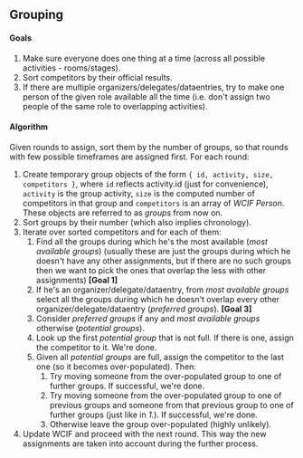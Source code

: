 ## Grouping

#### Goals
1. Make sure everyone does one thing at a time (across all possible activities - rooms/stages).
2. Sort competitors by their official results.
3. If there are multiple organizers/delegates/dataentries,
try to make one person of the given role available all the time
(i.e. don't assign two people of the same role to overlapping activities).

#### Algorithm
Given rounds to assign, sort them by the number of groups, so that rounds with
few possible timeframes are assigned first. For each round:
1. Create temporary group objects of the form `{ id, activity, size, competitors }`,
where `id` reflects activity.id (just for convenience), `activity` is the group activity,
`size` is the computed number of competitors in that group and `competitors` is an array of *WCIF Person*.
These objects are referred to as *groups* from now on.
2. Sort groups by their number (which also implies chronology).
3. Iterate over sorted competitors and for each of them:
    1. Find all the groups during which he's the most available (*most available groups*)
    (usually these are just the groups during which he doesn't have any other assignments,
    but if there are no such groups then we want to pick the ones that overlap the less with other assignments) **[Goal 1]**
    2. If he's an organizer/delegate/dataentry, from *most available groups* select all the groups
    during which he doesn't overlap every other organizer/delegate/dataentry (*preferred groups*). **[Goal 3]**
    3. Consider *preferred groups* if any and *most available groups* otherwise (*potential groups*).
    4. Look up the first *potential group* that is not full. If there is one, assign the competitor to it. We're done.
    5. Given all *potential groups* are full, assign the competitor to the last one (so it becomes over-populated). Then:
        1. Try moving someone from the over-populated group to one of further groups. If successful, we're done.
        2. Try moving someone from the over-populated group to one of previous groups
        and someone from that previous group to one of further groups (just like in *1.*). If successful, we're done.
        3. Otherwise leave the group over-populated (highly unlikely).
4. Update WCIF and proceed with the next round. This way the new assignments
are taken into account during the further process.

